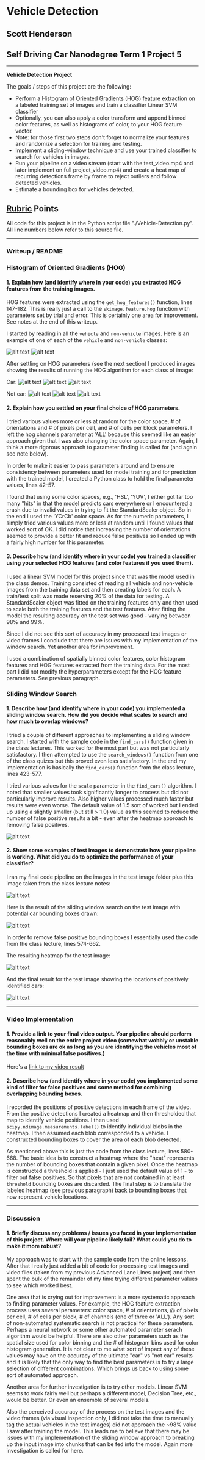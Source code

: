 # **Vehicle Detection** 

## Scott Henderson
## Self Driving Car Nanodegree Term 1 Project 5

---

**Vehicle Detection Project**

The goals / steps of this project are the following:

* Perform a Histogram of Oriented Gradients (HOG) feature extraction on a labeled training set of images and train a classifier Linear SVM classifier
* Optionally, you can also apply a color transform and append binned color features, as well as histograms of color, to your HOG feature vector. 
* Note: for those first two steps don't forget to normalize your features and randomize a selection for training and testing.
* Implement a sliding-window technique and use your trained classifier to search for vehicles in images.
* Run your pipeline on a video stream (start with the test_video.mp4 and later implement on full project_video.mp4) and create a heat map of recurring detections frame by frame to reject outliers and follow detected vehicles.
* Estimate a bounding box for vehicles detected.

[//]: # (Image References)
[image1]: ./output_images/car.png "Car"
[image2]: ./output_images/car_1_hog_1.png "Car HOG Channel 1"
[image3]: ./output_images/car_1_hog_2.png "Car HOG Channel 2"
[image4]: ./output_images/car_1_hog_3.png "Car HOG Channel 3"
[image5]: ./output_images/notcar.png "Not Car"
[image6]: ./output_images/notcar_1_hog_1.png "Not Car HOG Channel 1"
[image7]: ./output_images/notcar_1_hog_2.png "Not Car HOG Channel 2"
[image8]: ./output_images/notcar_1_hog_3.png "Not Car HOG Channel 3"

[image9]: ./test_images/test_image.jpg "Original"
[image10]: ./output_images/test_image_1_bboxes.jpg "Bounding Boxes"
[image11]: ./output_images/test_image_2_heatmap.jpg "Heatmap"
[image12]: ./output_images/test_image_3_cars.jpg "Cars"

[video1]: ./project_video.mp4 "Video"
[video2]: ./project_video_vehicles.mp4 "Video With Cars"

## [Rubric](https://review.udacity.com/#!/rubrics/513/view) Points

All code for this project is in the Python script file "./Vehicle-Detection.py".  All line numbers below refer to this source file.

---
### Writeup / README

### Histogram of Oriented Gradients (HOG)

#### 1. Explain how (and identify where in your code) you extracted HOG features from the training images.

HOG features were extracted using the `get_hog_features()` function, lines 147-182. This is really just a call to the `skimage.feature.hog` function with parameters set by trial and error. This is certainly one area for improvement. See notes at the end of this writeup.

I started by reading in all the `vehicle` and `non-vehicle` images.  Here is an example of one of each of the `vehicle` and `non-vehicle` classes:

![alt text][image1]
![alt text][image5]

After settling on HOG parameters (see the next section) I produced images showing the results of running the HOG algorithm for each class of image:

Car:
![alt text][image2]
![alt text][image3]
![alt text][image4]

Not car:
![alt text][image6]
![alt text][image7]
![alt text][image8]

#### 2. Explain how you settled on your final choice of HOG parameters.

I tried various values more or less at random for the color space, # of orientations and # of pixels per cell, and # of cells per block parameters. I left the hog channels parameter at 'ALL' because this seemed like an easier approach given that I was also changing the color space parameter. Again, I think a more rigorous approach to parameter finding is called for (and again see note below).

In order to make it easier to pass parameters around and to ensure consistency between parameters used for model training and for prediction with the trained model, I created a Python class to hold the final parameter values, lines 42-57.

I found that using some color spaces, e.g., 'HSL', 'YUV', I either got far too many "hits" in that the model predicts cars everywhere or I encountered a crash due to invalid values in trying to fit the StandardScaler object. So in the end I used the 'YCrCb' color space. As for the numeric parameters, I simply tried various values more or less at random until I found values that worked sort of OK. I did notice that increasing the number of orientations seemed to provide a better fit and reduce false positives so I ended up with a fairly high number for this parameter.

#### 3. Describe how (and identify where in your code) you trained a classifier using your selected HOG features (and color features if you used them).

I used a linear SVM model for this project since that was the model used in the class demos. Training consisted of reading all vehicle and non-vehicle images from the training data set and then creating labels for each. A train/test split was made reserving 20% of the data for testing. A StandardScaler object was fitted on the training features only and then used to scale both the training features and the test features. After fitting the model the resulting accuracy on the test set was good - varying between 98% and 99%.

Since I did not see this sort of accuracy in my processed test images or video frames I conclude that there are issues with my implementation of the window search. Yet another area for improvement.

I used a combination of spatially binned color features, color histogram features and HOG features extracted from the training data.  For the most part I did not modify the hyperparameters except for the HOG feature parameters. See previous paragraph.

### Sliding Window Search

#### 1. Describe how (and identify where in your code) you implemented a sliding window search.  How did you decide what scales to search and how much to overlap windows?

I tried a couple of different approaches to implementing a sliding window search. I started with the sample code in the `find_cars()` function given in the class lectures. This worked for the most part but was not particularly satisfactory. I then attempted to use the `search_windows()` function from one of the class quizes but this proved even less satisfactory. In the end my implementation is basically the `find_cars()` function from the class lecture, lines 423-577.

I tried various values for the `scale` parameter in the `find_cars()` algorithm. I noted that smaller values took significantly longer to process but did not particularly improve results. Also higher values processed much faster but results were even worse. The default value of 1.5 sort of worked but I ended up using a slightly smaller (but still > 1.0) value as this seemed to reduce the number of false positive results a bit - even after the heatmap approach to removing false positives.

![alt text][image3]

#### 2. Show some examples of test images to demonstrate how your pipeline is working.  What did you do to optimize the performance of your classifier?

I ran my final code pipeline on the images in the test image folder plus this image taken from the class lecture notes:

![alt text][image9]

Here is the result of the sliding window search on the test image with potential car bounding boxes drawn:

![alt text][image10]

In order to remove false positive bounding boxes I essentially used the code from the class lecture, lines 574-662.

The resulting heatmap for the test image:

![alt text][image10]

And the final result for the test image showing the locations of positively identified cars:

![alt text][image11]

---

### Video Implementation

#### 1. Provide a link to your final video output.  Your pipeline should perform reasonably well on the entire project video (somewhat wobbly or unstable bounding boxes are ok as long as you are identifying the vehicles most of the time with minimal false positives.)

Here's a [link to my video result](./project_video_vehicles.mp4)


#### 2. Describe how (and identify where in your code) you implemented some kind of filter for false positives and some method for combining overlapping bounding boxes.

I recorded the positions of positive detections in each frame of the video.  From the positive detections I created a heatmap and then thresholded that map to identify vehicle positions.  I then used `scipy.ndimage.measurements.label()` to identify individual blobs in the heatmap.  I then assumed each blob corresponded to a vehicle.  I constructed bounding boxes to cover the area of each blob detected.

As mentioned above this is just the code from the class lecture, lines 580-668. The basic idea is to construct a heatmap where the "heat" represents the number of bounding boxes that contain a given pixel. Once the heatmap is constructed a threshold is applied - I just used the default value of 1 - to filter out false positives. So that pixels that are not contained in at least `threshold` bounding boxes are discarded. The final step is to translate the labeled heatmap (see previous paragraph) back to bounding boxes that now represent vehicle locations.

---

### Discussion

#### 1. Briefly discuss any problems / issues you faced in your implementation of this project.  Where will your pipeline likely fail?  What could you do to make it more robust?

My approach was to start with the sample code from the online lessons. After that I really just added a bit of code for processing test images and video files (taken from my previous Advanced Lane Lines project) and then spent the bulk of the remainder of my time trying different parameter values to see which worked best.

One area that is crying out for improvement is a more systematic approach to finding parameter values. For example, the HOG feature extraction process uses several parameters: color space, # of orientations, @ of pixels per cell, # of cells per block, # of channels (one of three or 'ALL'). Any sort of non-automated systematic search is not practical for these parameters. Perhaps a neural network or some other automated parameter serach algorithm would be helpful.  There are also other parameters such as the spatial size used for color binning and the # of histogram bins used for color histogram generation. It is not clear to me what sort of impact any of these values may have on the accuracy of the ultimate "car" vs "not car" results and it is likely that the only way to find the best parameters is to try a large selection of different combinations. Which brings us back to using some sort of automated approach.

Another area for further investigation is to try other models. Linear SVM seems to work fairly well but perhaps a different model, Decision Tree, etc., would be better. Or even an ensemble of several models.

Also the perceived accuracy of the process on the test images and the video frames (via visual inspection only, I did not take the time to manually tag the actual vehicles in the test images) did not approach the ~98% value I saw after training the model. This leads me to believe that there may be issues with my implementation of the sliding window approach to breaking up the input image into chunks that can be fed into the model. Again more investigation is called for here.


